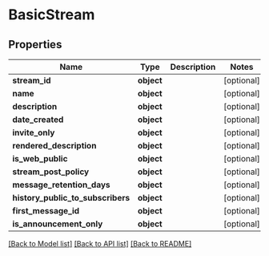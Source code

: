 # BasicStream


## Properties
Name | Type | Description | Notes
------------ | ------------- | ------------- | -------------
**stream_id** | **object** |  | [optional] 
**name** | **object** |  | [optional] 
**description** | **object** |  | [optional] 
**date_created** | **object** |  | [optional] 
**invite_only** | **object** |  | [optional] 
**rendered_description** | **object** |  | [optional] 
**is_web_public** | **object** |  | [optional] 
**stream_post_policy** | **object** |  | [optional] 
**message_retention_days** | **object** |  | [optional] 
**history_public_to_subscribers** | **object** |  | [optional] 
**first_message_id** | **object** |  | [optional] 
**is_announcement_only** | **object** |  | [optional] 

[[Back to Model list]](../README.md#documentation-for-models) [[Back to API list]](../README.md#documentation-for-api-endpoints) [[Back to README]](../README.md)


